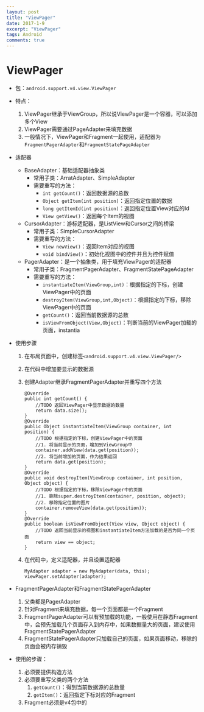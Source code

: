 ```yaml
---
layout: post
title: "ViewPager"
date: 2017-1-9
excerpt: "ViewPager"
tags: Android
comments: true
---
```


# ViewPager
- 包：``android.support.v4.view.ViewPager``
- 特点：
    1. ViewPager继承于ViewGroup，所以说ViewPager是一个容器，可以添加多个View
    2. ViewPager需要通过PageAdapter来填充数据
    3. 一般情况下，ViewPager和Fragment一起使用，适配器为``FragmentPagerAdapter``和``FragmentStatePageAdapter``
- 适配器
    - BaseAdapter：基础适配器抽象类
        - 常用子类：ArratAdapter、SimpleAdapter
        - 需要重写的方法：
            - ``int getCount()``：返回数据源的总数
            - ``Object getItem(int position)``：返回指定位置的数据
            - ``long getItemId(int position)``：返回指定位置View对应的Id
            - ``View getView()``：返回每个Item的视图
    - CursorAdapter：游标适配器，是ListView和Cursor之间的桥梁
        - 常用子类：SimpleCursorAdapter
        - 需要重写的方法：
            - ``View newView()``：返回Item对应的视图
            - ``void bindView()``：初始化视图中的控件并且为控件赋值
    - PagerAdapter：是一个抽象类，用于填充ViewPager的适配器
        - 常用子类：FragmentPagerAdapter、FragmentStatePageAdapter
        - 需要重写的方法：
            - ``instantiateItem(ViewGroup,int)``：根据指定的下标，创建ViewPager中的页面
            - ``destroyItem(ViewGroup,int,Object)``：根据指定的下标，移除ViewPager中的页面
            - ``getCount()``：返回当前数据源的总数
            - ``isViewFromObject(View,Object)``：判断当前的ViewPager加载的页面，instantia
- 使用步骤
	1. 在布局页面中，创建标签``<android.support.v4.view.ViewPager/>``
	2. 在代码中增加要显示的数据源
	3. 创建Adapter继承FragmentPagerAdapter并重写四个方法

        ```
        @Override
        public int getCount() {
            //TODO 返回ViewPager中显示数据的数量
            return data.size();
        }
        @Override
        public Object instantiateItem(ViewGroup container, int position) {
            //TODO 根据指定的下标，创建ViewPager中的页面
            //1. 将当前显示的页面，增加到ViewGroup中
            container.addView(data.get(position));
            //2. 将当前增加的页面，作为结果返回
            return data.get(position);
        }
        @Override
        public void destroyItem(ViewGroup container, int position, Object object) {
            //TODO 根据指定的下标，移除ViewPager中的页面
            //1. 删除super.destroyItem(container, position, object);
            //2. 移除指定位置的图片
            container.removeView(data.get(position));
        }
        @Override
        public boolean isViewFromObject(View view, Object object) {
            //TODO 返回当前显示的视图和instantiateItem方法加载的是否为同一个页面
            return view == object;
        }
        ```
        
    4. 在代码中，定义适配器，并且设置适配器

        ```
        MyAdapter adapter = new MyAdapter(data, this);
        viewPager.setAdapter(adapter);
        ```
        
- FragmentPagerAdapter和FragmentStatePagerAdapter
	1. 父类都是PagerAdapter
	2. 针对Fragment来填充数据，每一个页面都是一个Fragment
	3. FragmentPagerAdapter可以有预加载的功能，一般使用在静态Fragment中，会预先加载几个页面存入到内存中，如果数据量大的页面，建议使用FragmentStatePagerAdapter
	4. FragmentStatePagerAdapter只加载自己的页面，如果页面移动，移除的页面会被内存销毁
- 使用的步骤：
	1. 必须要提供构造方法
	2. 必须要重写父类的两个方法
		1. ``getCount()``：得到当前数据源的总数量
		2. ``getItem()``：返回指定下标对应的Fragment
	3. Fragment必须是v4包中的